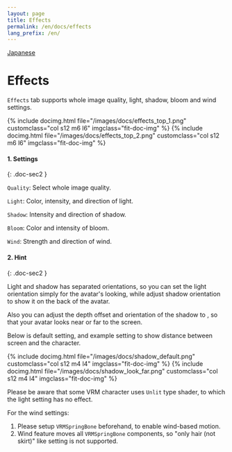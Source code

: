 ```yaml
---
layout: page
title: Effects
permalink: /en/docs/effects
lang_prefix: /en/
---
```


[Japanese](../../docs/window)

# Effects

`Effects` tab supports whole image quality, light, shadow, bloom and wind settings.

<div class="row">
{% include docimg.html file="/images/docs/effects_top_1.png" customclass="col s12 m6 l6" imgclass="fit-doc-img" %}
{% include docimg.html file="/images/docs/effects_top_2.png" customclass="col s12 m6 l6" imgclass="fit-doc-img" %}
</div>

#### 1. Settings
{: .doc-sec2 }

`Quality`: Select whole image quality.

`Light`: Color, intensity, and direction of light.

`Shadow`: Intensity and direction of shadow.

`Bloom`: Color and intensity of bloom.

`Wind`: Strength and direction of wind.

#### 2. Hint
{: .doc-sec2 }

Light and shadow has separated orientations, so you can set the light orientation simply for the avatar's looking, while adjust shadow orientation to show it on the back of the avatar.

Also you can adjust the depth offset and orientation of the shadow to , so that your avatar looks near or far to the screen.

Below is default setting, and example setting to show distance between screen and the character.

<div class="row">
{% include docimg.html file="/images/docs/shadow_default.png" customclass="col s12 m4 l4" imgclass="fit-doc-img" %}
{% include docimg.html file="/images/docs/shadow_look_far.png" customclass="col s12 m4 l4" imgclass="fit-doc-img" %}
</div>

Please be aware that some VRM character uses `Unlit` type shader, to which the light setting has no effect.

For the wind settings:

1. Please setup `VRMSpringBone` beforehand, to enable wind-based motion.
2. Wind feature moves all `VRMSpringBone` components, so "only hair (not skirt)" like setting is not supported.
